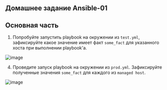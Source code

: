 ## Домашнее задание Ansible-01

## Основная часть
1. Попробуйте запустить playbook на окружении из `test.yml`, зафиксируйте какое значение имеет факт `some_fact` для указанного хоста при выполнении playbook'a.

![image](https://user-images.githubusercontent.com/93157702/192365654-4bd5112a-f557-4e34-be30-3f2671b9c92f.png)


4. Проведите запуск playbook на окружении из `prod.yml`. Зафиксируйте полученные значения `some_fact` для каждого из `managed host`.

![image](https://user-images.githubusercontent.com/93157702/192365867-d8788730-ded8-4eab-9bf9-8140bfa38b37.png)



